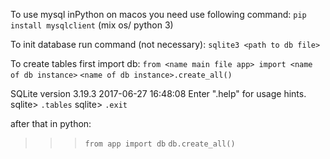To use mysql inPython on macos you need use following command: 
`pip install mysqlclient` (mix os/ python 3)

To init database run command (not necessary):
`sqlite3 <path to db file>`

To create tables first import db:
`from <name main file app> import <name of db instance>`
`<name of db instance>.create_all()`

SQLite version 3.19.3 2017-06-27 16:48:08
Enter ".help" for usage hints.
sqlite> `.tables`
sqlite> `.exit`

after that in python:

>>> `from app import db`
>>> `db.create_all()`
